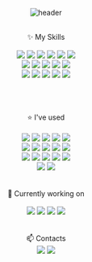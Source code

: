 <!--## Hi there 👋-->
<div align="center">
  
  ![header](https://capsule-render.vercel.app/api?type=Cylinder&color=3A4A51&fontColor=87CEEB&fontSize=40&animation=blinking&text=Welcome%20to%20my%20space&desc=I'm%20Hyewon&descAlignY=70)
<br/>
<br/>

✨ My Skills
<br/>
<br/>
<img src="https://img.shields.io/badge/JAVA-007396?style=for-the-badge&logo=java&logoColor=white">
<img src="https://img.shields.io/badge/.NET-512BD4?style=for-the-badge&logo=.NET&logoColor=white">
<img src="https://img.shields.io/badge/javascript-F7DF1E?style=for-the-badge&logo=javascript&logoColor=white">
<img src="https://img.shields.io/badge/react-61DAFB?style=for-the-badge&logo=react&logoColor=white">
<img src="https://img.shields.io/badge/oracle-F80000?style=for-the-badge&logo=oracle&logoColor=white">
<img src="https://img.shields.io/badge/python-3776AB?style=for-the-badge&logo=python&logoColor=white">
<br/>
<img src="https://img.shields.io/badge/mongodb-47A248?style=for-the-badge&logo=mongodb&logoColor=white">
<img src="https://img.shields.io/badge/html5-E34F26?style=for-the-badge&logo=html5&logoColor=white">
<img src="https://img.shields.io/badge/css3-1572B6?style=for-the-badge&logo=css3&logoColor=white">
<img src="https://img.shields.io/badge/linux-FCC624?style=for-the-badge&logo=linux&logoColor=white">
<img src="https://img.shields.io/badge/aws-232F3E?style=for-the-badge&logo=amazonwebservices&logoColor=white">
<br/>
<img src="https://img.shields.io/badge/gcp-4285F4?style=for-the-badge&logo=googlecloud&logoColor=white">
<img src="https://img.shields.io/badge/git-F05032?style=for-the-badge&logo=git&logoColor=white">
<img src="https://img.shields.io/badge/Kotlin-7F52FF?style=for-the-badge&logo=kotlin&logoColor=white">
<img src="https://img.shields.io/badge/Arduino-00878F?style=for-the-badge&logo=arduino&logoColor=white">
<img src="https://img.shields.io/badge/Raspberry pi-A22846?style=for-the-badge&logo=raspberrypi&logoColor=white">

<br/>
<br/>
<br/>
⭐ I've used
<br/>
<br/>
<img src="https://img.shields.io/badge/Notion-000000?style=for-the-badge&logo=notion&logoColor=white">
<img src="https://img.shields.io/badge/Jira-0052CC?style=for-the-badge&logo=jirasoftware&logoColor=white">
<img src="https://img.shields.io/badge/Eclipse-2C2255?style=for-the-badge&logo=eclipse&logoColor=white">
<img src="https://img.shields.io/badge/Slack-4A154B?style=for-the-badge&logo=slack&logoColor=white">
<img src="https://img.shields.io/badge/Virtualbox-183A61?style=for-the-badge&logo=virtualbox&logoColor=white">
<br/>
<img src="https://img.shields.io/badge/Jupyter-F37626?style=for-the-badge&logo=jupyter&logoColor=white">
<img src="https://img.shields.io/badge/RedHat-EE0000?style=for-the-badge&logo=redhat&logoColor=white">
<img src="https://img.shields.io/badge/Ubuntu-E95420?style=for-the-badge&logo=ubuntu&logoColor=white">
<img src="https://img.shields.io/badge/EC2-FF9900?style=for-the-badge&logo=amazonec2&logoColor=white">
<img src="https://img.shields.io/badge/Trello-0052CC?style=for-the-badge&logo=trello&logoColor=white">
<br/>
<img src="https://img.shields.io/badge/Numpy-276DC3?style=for-the-badge&logo=numpy&logoColor=white">
<img src="https://img.shields.io/badge/Scipy-8CAAE6?style=for-the-badge&logo=scipy&logoColor=black">
<img src="https://img.shields.io/badge/Kaggle-20BEFF?style=for-the-badge&logo=kaggle&logoColor=white">
<img src="https://img.shields.io/badge/R-276DC3?style=for-the-badge&logo=r&logoColor=white">
<img src="https://img.shields.io/badge/Tinkercad-1477D1?style=for-the-badge&logo=tinkercad&logoColor=white">
<br/>
<img src="https://img.shields.io/badge/Apache Tomcat-F8DC75?style=for-the-badge&logo=apachetomcat&logoColor=black">
<img src="https://img.shields.io/badge/Replit-F26207?style=for-the-badge&logo=replit&logoColor=white">






<!--
✨ My Skills
<img src="https://img.shields.io/badge/JAVA-007396?style=for-the-badge&logo=java&logoColor=white">
Java, C#, JavaScript, React, Oracle, Python, MongoDB, HTML5, CSS3, Linux,AWS, GCP, Git

⭐ I've used
Notion, Jira, Eclipse, Slack, Virtual box, Jupyter Notebook,RedHat, Ubuntu
-->
<br/>
<br/>
<br/>
🔭 Currently working on 
<br/>
<br/>
<img src="https://img.shields.io/badge/React Native-61DAFB?style=for-the-badge&logo=react&logoColor=white">
<img src="https://img.shields.io/badge/TypeScript-3178C6?style=for-the-badge&logo=typescript&logoColor=white">
<img src="https://img.shields.io/badge/Figma-F24E1E?style=for-the-badge&logo=figma&logoColor=white">
<img src="https://img.shields.io/badge/Wordpress-21759B?style=for-the-badge&logo=wordpress&logoColor=white">
<br/>
<br/>
<br/>
📫 Contacts <br/>
<a href="https://www.linkedin.com/in/hyewon-ham/"><img src="https://img.shields.io/badge/Linkedin-0A66C2?style=for-the-badge&logo=linkedin&logoColor=white"></a>
<a href="mailto:hyewon6588@gmail.com"><img src="https://img.shields.io/badge/Email-EA4335?style=for-the-badge&logo=gmail&logoColor=white"></a>


<!--
**hyewon6588/hyewon6588** is a ✨ _special_ ✨ repository because its `README.md` (this file) appears on your GitHub profile.

Here are some ideas to get you started:

- 🌱 I’m currently a Software Engineering Technology student in Centennial College.
- 💻 I worked in Faubert Applied Research Center as a intern developer.
- 🔭 I’m currently working on React Native, TypeScript, Figma
- 💬 Feel free to ask me anything you want.
- 📫 How to reach me: LinkedIn, Github, etc
-->
</div>

